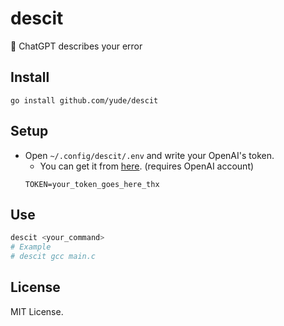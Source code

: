 # descit
🤩 ChatGPT describes your error 

## Install
```
go install github.com/yude/descit
```

## Setup
* Open `~/.config/descit/.env` and write your OpenAI's token.
    * You can get it from [here](https://platform.openai.com/account/api-keys). (requires OpenAI account)
    ```
    TOKEN=your_token_goes_here_thx
    ```

## Use
```bash
descit <your_command>
# Example
# descit gcc main.c
```

## License
MIT License.